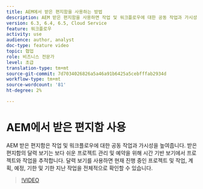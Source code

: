 ```yaml
---
title: AEM에서 받은 편지함을 사용하는 방법
description: AEM 받은 편지함을 사용하면 작업 및 워크플로우에 대한 공동 작업과 가시성이 향상됩니다.
version: 6.3, 6.4, 6.5, Cloud Service
feature: 워크플로우
activity: use
audience: author, analyst
doc-type: feature video
topic: 협업
role: 비즈니스 전문가
level: 초급
translation-type: tm+mt
source-git-commit: 7d7034026826a5a46a91b6425a5cebfffab2934d
workflow-type: tm+mt
source-wordcount: '81'
ht-degree: 2%

---
```



# AEM에서 받은 편지함 사용

AEM 받은 편지함은 작업 및 워크플로우에 대한 공동 작업과 가시성을 높여줍니다. 받은 편지함의 달력 보기는 보다 쉬운 프로젝트 관리 및 예약을 위해 시간 기반 보기에서 프로젝트와 작업을 추적합니다. 달력 보기를 사용하면 현재 진행 중인 프로젝트 및 작업, 계획, 예정, 기한 및 기한 지난 작업을 전체적으로 확인할 수 있습니다.

>[!VIDEO](https://video.tv.adobe.com/v/16827/?quality=12&learn=on)
